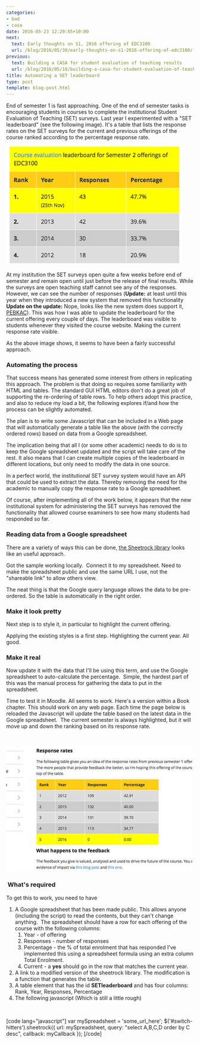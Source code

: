 ```yaml
---
categories:
- bad
- casa
date: 2016-05-23 12:29:55+10:00
next:
  text: Early thoughts on S1, 2016 offering of EDC3100
  url: /blog/2016/05/30/early-thoughts-on-s1-2016-offering-of-edc3100/
previous:
  text: Building a CASA for student evaluation of teaching results
  url: /blog/2016/05/18/building-a-casa-for-student-evaluation-of-teaching-results/
title: Automating a SET leaderboard
type: post
template: blog-post.html
---
```

End of semester 1 is fast approaching. One of the end of semester tasks is encouraging students in courses to complete the institutional Student Evaluation of Teaching (SET) surveys. Last year I experimented with a "SET leaderboard" (see the following image). It's a table that lists the response rates on the SET surveys for the current and previous offerings of the course ranked according to the percentage response rate.

[![SET leaderboard](images/26576187213_cfc2421145.jpg)](https://www.flickr.com/photos/david_jones/26576187213/in/dateposted-public/ "SET leaderboard")

At my institution the SET surveys open quite a few weeks before end of semester and remain open until just before the release of final results. While the surveys are open teaching staff cannot see any of the responses. However, we can see the number of responses (**Update:** at least until this year when they introduced a new system that removed this functionality **Update on the update:** Nope, looks like the new system does support it, [PEBKAC](/blog/2016/03/02/pebkac-mental-model-mismatch-and-ict/)). This was how I was able to update the leaderboard for the current offering every couple of days. The leaderboard was visible to students whenever they visited the course website. Making the current response rate visible.

As the above image shows, it seems to have been a fairly successful approach.

### Automating the process

That success means has generated some interest from others in replicating this approach. The problem is that doing so requires some familiarity with HTML and tables. The standard GUI HTML editors don't do a great job of supporting the re-ordering of table rows. To help others adopt this practice, and also to reduce my load a bit, the following explores if/and how the process can be slightly automated.

The plan is to write some Javascript that can be included in a Web page that will automatically generate a table like the above (with the correctly ordered rows) based on data from a Google spreadsheet.

The implication being that all I (or some other academic) needs to do is to keep the Google spreadsheet updated and the script will take care of the rest. It also means that I can create multiple copies of the leaderboard in different locations, but only need to modify the data in one source.

In a perfect world, the institutional SET survey system would have an API that could be used to extract the data. Thereby removing the need for the academic to manually copy the response rate to a Google spreadsheet.

Of course, after implementing all of the work below, it appears that the new institutional system for administering the SET surveys has removed the functionality that allowed course examiners to see how many students had responded so far.

### Reading data from a Google spreadsheet

There are a variety of ways this can be done, [the Sheetrock library](http://chriszarate.github.io/sheetrock/) looks like an useful approach.

Got the sample working locally.  Connect it to my spreadsheet. Need to make the spreadsheet public and use the same URL I use, not the "shareable link" to allow others view.

The neat thing is that the Google query language allows the data to be pre-ordered. So the table is automatically in the right order.

### Make it look pretty

Next step is to style it, in particular to highlight the current offering.

Applying the existing styles is a first step. Highlighting the current year. All good.

### Make it real

Now update it with the data that I'll be using this term, and use the Google spreadsheet to auto-calculate the percentage.  Simple, the hardest part of this was the manual process for gathering the data to put in the spreadsheet.

Time to test it in Moodle. All seems to work. Here's a version within a Book chapter. This should work on any web page. Each time the page below is reloaded the Javascript will update the table based on the latest data in the Google spreadsheet.  The current semester is always highlighted, but it will move up and down the ranking based on its response rate.

 

[![Automated leaderboard](images/27150501886_a908d521b1.jpg)](https://www.flickr.com/photos/david_jones/27150501886/in/dateposted-public/ "Automated leaderboard")

###  What's required

To get this to work, you need to have

1. A Google spreadsheet that has been made public. This allows anyone (including the script) to read the contents, but they can't change anything.  The spreadsheet should have a row for each offering of the course with the following columns:
    1. Year - of offering
    2. Responses - number of responses
    3. Percentage - the % of total enrolment that has responded I've implemented this using a spreadsheet formula using an extra column Total Enrolment.
    4. Current - a **yes** should go in the row that matches the current year.
2. A link to a modified version of the sheetrock library. The modification is a function that generates the table.
3. A table element that has the id **SETleaderboard** and has four columns: Rank, Year, Responses, Percentage
4. The following javascript (Which is still a little rough)

 

\[code lang="javascript"\] var mySpreadsheet = 'some\_url\_here'; $('#switch-hitters').sheetrock({ url: mySpreadsheet, query: &quot;select A,B,C,D order by C desc&quot;, callback: myCallback }); \[/code\]